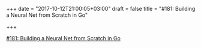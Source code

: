 +++
date = "2017-10-12T21:00:05+03:00"
draft = false
title = "#181: Building a Neural Net from Scratch in Go"

+++

<p><a href="https://golangweekly.com/issues/181">#181: Building a Neural Net from Scratch in Go</a></p>
